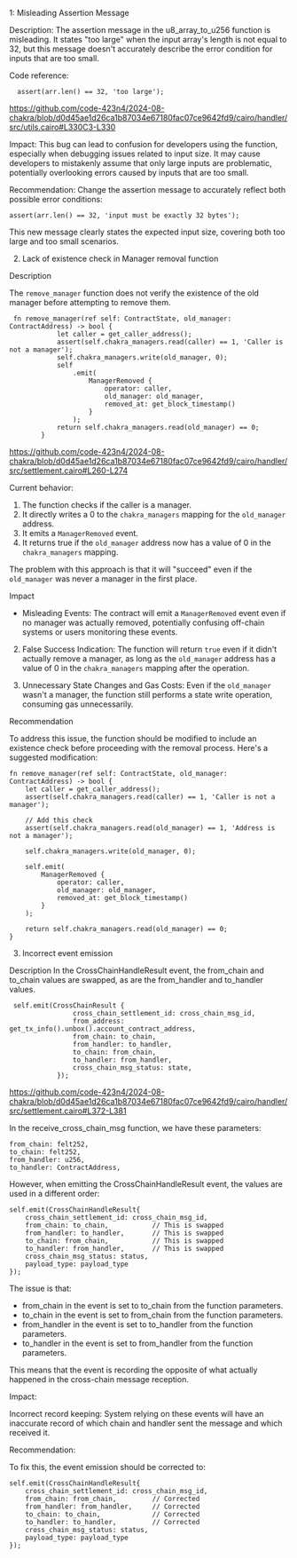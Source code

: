 1: Misleading Assertion Message

Description:
The assertion message in the u8_array_to_u256 function is misleading. It states "too large" when the input array's length is not equal to 32, but this message doesn't accurately describe the error condition for inputs that are too small.

Code reference:
```
  assert(arr.len() == 32, 'too large');
```
https://github.com/code-423n4/2024-08-chakra/blob/d0d45ae1d26ca1b87034e67180fac07ce9642fd9/cairo/handler/src/utils.cairo#L330C3-L330

Impact:
This bug can lead to confusion for developers using the function, especially when debugging issues related to input size. It may cause developers to mistakenly assume that only large inputs are problematic, potentially overlooking errors caused by inputs that are too small.

Recommendation:
Change the assertion message to accurately reflect both possible error conditions:

```
assert(arr.len() == 32, 'input must be exactly 32 bytes');
```
This new message clearly states the expected input size, covering both too large and too small scenarios.


2. Lack of existence check in Manager removal function

Description

The `remove_manager` function does not verify the existence of the old manager before attempting to remove them. 

```
 fn remove_manager(ref self: ContractState, old_manager: ContractAddress) -> bool {
            let caller = get_caller_address();
            assert(self.chakra_managers.read(caller) == 1, 'Caller is not a manager');
            self.chakra_managers.write(old_manager, 0);
            self
                .emit(
                    ManagerRemoved {
                        operator: caller,
                        old_manager: old_manager,
                        removed_at: get_block_timestamp()
                    }
                );
            return self.chakra_managers.read(old_manager) == 0;
        }

```
https://github.com/code-423n4/2024-08-chakra/blob/d0d45ae1d26ca1b87034e67180fac07ce9642fd9/cairo/handler/src/settlement.cairo#L260-L274

Current behavior:
1. The function checks if the caller is a manager.
2. It directly writes a 0 to the `chakra_managers` mapping for the `old_manager` address.
3. It emits a `ManagerRemoved` event.
4. It returns true if the `old_manager` address now has a value of 0 in the `chakra_managers` mapping.

The problem with this approach is that it will "succeed" even if the `old_manager` was never a manager in the first place. 

Impact
- Misleading Events: The contract will emit a `ManagerRemoved` event even if no manager was actually removed, potentially confusing off-chain systems or users monitoring these events.

2. False Success Indication: The function will return `true` even if it didn't actually remove a manager, as long as the `old_manager` address has a value of 0 in the `chakra_managers` mapping after the operation.

3. Unnecessary State Changes and Gas Costs: Even if the `old_manager` wasn't a manager, the function still performs a state write operation, consuming gas unnecessarily.

Recommendation

To address this issue, the function should be modified to include an existence check before proceeding with the removal process. Here's a suggested modification:

```
fn remove_manager(ref self: ContractState, old_manager: ContractAddress) -> bool {
    let caller = get_caller_address();
    assert(self.chakra_managers.read(caller) == 1, 'Caller is not a manager');
    
    // Add this check
    assert(self.chakra_managers.read(old_manager) == 1, 'Address is not a manager');

    self.chakra_managers.write(old_manager, 0);

    self.emit(
        ManagerRemoved {
            operator: caller,
            old_manager: old_manager,
            removed_at: get_block_timestamp()
        }
    );

    return self.chakra_managers.read(old_manager) == 0;
}

```

3. Incorrect event emission

Description
In the CrossChainHandleResult event, the from_chain and to_chain values are swapped, as are the from_handler and to_handler values.

```
 self.emit(CrossChainResult {
                cross_chain_settlement_id: cross_chain_msg_id,
                from_address: get_tx_info().unbox().account_contract_address,
                from_chain: to_chain,
                from_handler: to_handler,
                to_chain: from_chain,
                to_handler: from_handler,
                cross_chain_msg_status: state,
            });
```
https://github.com/code-423n4/2024-08-chakra/blob/d0d45ae1d26ca1b87034e67180fac07ce9642fd9/cairo/handler/src/settlement.cairo#L372-L381

In the receive_cross_chain_msg function, we have these parameters:

```
from_chain: felt252,
to_chain: felt252,
from_handler: u256,
to_handler: ContractAddress,
```
However, when emitting the CrossChainHandleResult event, the values are used in a different order:

```
self.emit(CrossChainHandleResult{
    cross_chain_settlement_id: cross_chain_msg_id,
    from_chain: to_chain,           // This is swapped
    from_handler: to_handler,       // This is swapped
    to_chain: from_chain,           // This is swapped
    to_handler: from_handler,       // This is swapped
    cross_chain_msg_status: status,
    payload_type: payload_type
});
```
The issue is that:

- from_chain in the event is set to to_chain from the function parameters.
- to_chain in the event is set to from_chain from the function parameters.
- from_handler in the event is set to to_handler from the function parameters.
- to_handler in the event is set to from_handler from the function parameters.

This means that the event is recording the opposite of what actually happened in the cross-chain message reception.

Impact:

Incorrect record keeping: System relying on these events will have an inaccurate record of which chain and handler sent the message and which received it.

Recommendation:

To fix this, the event emission should be corrected to:
```
self.emit(CrossChainHandleResult{
    cross_chain_settlement_id: cross_chain_msg_id,
    from_chain: from_chain,         // Corrected
    from_handler: from_handler,     // Corrected
    to_chain: to_chain,             // Corrected
    to_handler: to_handler,         // Corrected
    cross_chain_msg_status: status,
    payload_type: payload_type
});
```
